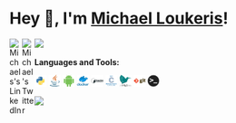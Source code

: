 # Hey 👋, I'm [Michael Loukeris](https://www.linkedin.com/in/mloukeris/)!

<a href="https://www.linkedin.com/in/mloukeris/">
<img align="left" alt="Michaels's LinkedIn" width="22px" src="https://cdn.jsdelivr.net/npm/simple-icons@v3/icons/linkedin.svg" />
</a>
<a href="https://twitter.com/mi_louk">
<img align="left" alt="Michael's Twitter" width="22px" src="https://cdn.jsdelivr.net/npm/simple-icons@v3/icons/twitter.svg" />
</a>

![](https://komarev.com/ghpvc/?username=milouk)

**Languages and Tools:**

<code><img height="21" src="https://raw.githubusercontent.com/github/explore/80688e429a7d4ef2fca1e82350fe8e3517d3494d/topics/python/python.png"></code>
<code><img height="21" src="https://raw.githubusercontent.com/github/explore/80688e429a7d4ef2fca1e82350fe8e3517d3494d/topics/java/java.png"></code>
<code><img height="21" src="https://raw.githubusercontent.com/github/explore/80688e429a7d4ef2fca1e82350fe8e3517d3494d/topics/android/android.png"></code>
<code><img height="21" src="https://raw.githubusercontent.com/github/explore/80688e429a7d4ef2fca1e82350fe8e3517d3494d/topics/docker/docker.png"></code>
<code><img height="21" src="https://raw.githubusercontent.com/github/explore/80688e429a7d4ef2fca1e82350fe8e3517d3494d/topics/bash/bash.png"></code>
<code><img height="21" src="https://raw.githubusercontent.com/github/explore/80688e429a7d4ef2fca1e82350fe8e3517d3494d/topics/c/c.png"></code>
<code><img height="21" src="https://raw.githubusercontent.com/github/explore/80688e429a7d4ef2fca1e82350fe8e3517d3494d/topics/latex/latex.png"></code>
<code><img height="21" src="https://raw.githubusercontent.com/github/explore/80688e429a7d4ef2fca1e82350fe8e3517d3494d/topics/git/git.png"></code>
<code><img height="21" src="https://raw.githubusercontent.com/github/explore/80688e429a7d4ef2fca1e82350fe8e3517d3494d/topics/terminal/terminal.png"></code>

![](https://github-readme-stats.vercel.app/api?username=milouk&show_icons=true&theme=dracula)
